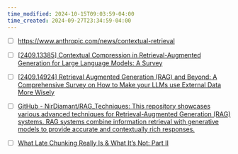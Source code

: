 ```yaml
---
time_modified: 2024-10-15T09:03:59-04:00
time_created: 2024-09-27T23:34:59-04:00
---
```


- [ ] https://www.anthropic.com/news/contextual-retrieval
- [ ] [\[2409.13385\] Contextual Compression in Retrieval-Augmented Generation for Large Language Models: A Survey](https://arxiv.org/abs/2409.13385)
- [ ] [\[2409.14924\] Retrieval Augmented Generation (RAG) and Beyond: A Comprehensive Survey on How to Make your LLMs use External Data More Wisely](https://arxiv.org/abs/2409.14924)
- [ ] [GitHub - NirDiamant/RAG\_Techniques: This repository showcases various advanced techniques for Retrieval-Augmented Generation (RAG) systems. RAG systems combine information retrieval with generative models to provide accurate and contextually rich responses.](https://github.com/NirDiamant/RAG_Techniques)


- [ ] [What Late Chunking Really Is & What It’s Not: Part II](https://jina.ai/news/what-late-chunking-really-is-and-what-its-not-part-ii/)